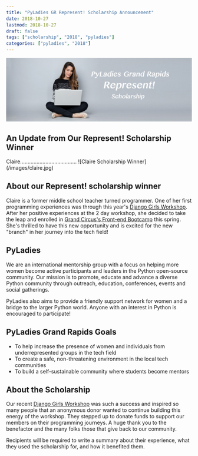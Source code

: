 ```yaml
---
title: "PyLadies GR Represent! Scholarship Announcement"
date: 2018-10-27
lastmod: 2018-10-27
draft: false
tags: ["scholarship", "2018", "pyladies"]
categories: ["pyladies", "2018"]
---
```

![PyLadies GR Represent! Scholarship](/images/represent.jpg)

## An Update from Our Represent! Scholarship Winner
Claire......................................
![Claire Scholarship Winner]
(/images/claire.jpg)

## About our Represent! scholarship winner
Claire is a former middle school teacher turned programmer. One of her first programming experiences was through this year's [Django Girls Workshop](http://grandrapids.pyladies.com/post/django-girls-2018/). After her positive experiences at the 2 day workshop, she decided to take the leap and enrolled in [Grand Circus's Front-end Bootcamp](https://www.grandcircus.co/grand-rapids-coding-bootcamp/) this spring. She's thrilled to have this new opportunity and is excited for the new "branch" in her journey into the tech field!

## PyLadies

We are an international mentorship group with a focus on helping more women become active participants and leaders in the Python open-source community. Our mission is to promote, educate and advance a diverse Python community through outreach, education, conferences, events and social gatherings.

PyLadies also aims to provide a friendly support network for women and a bridge to the larger Python world. Anyone with an interest in Python is encouraged to participate!

## PyLadies Grand Rapids Goals

* To help increase the presence of women and individuals from underrepresented groups in the tech field
* To create a safe, non-threatening environment in the local tech communities
* To build a self-sustainable community where students become mentors

## About the Scholarship

Our recent [Django Girls Workshop](http://grandrapids.pyladies.com/post/django-girls-2018/) was such a success and inspired so many people that an anonymous donor wanted to continue building this energy of the workshop. They stepped up to donate funds to support our members on their programming journeys. A huge thank you to the benefactor and the many folks those that give back to our community.

Recipients will be required to write a summary about their experience, what they used the scholarship for, and how it benefited them.
